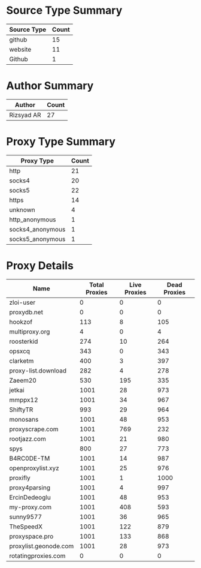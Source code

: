 # Source Type Summary

| Source Type | Count |
|-------------|-------|
| github | 15 |
| website | 11 |
| Github | 1 |


# Author Summary

| Author | Count |
|--------|-------|
| Rizsyad AR | 27 |


# Proxy Type Summary

| Proxy Type | Count |
|------------|-------|
| http | 21 |
| socks4 | 20 |
| socks5 | 22 |
| https | 14 |
| unknown | 4 |
| http_anonymous | 1 |
| socks4_anonymous | 1 |
| socks5_anonymous | 1 |


# Proxy Details

| Name | Total Proxies | Live Proxies | Dead Proxies |
|------|---------------|--------------|---------------|
| zloi-user | 0 | 0 | 0 |
| proxydb.net | 0 | 0 | 0 |
| hookzof | 113 | 8 | 105 |
| multiproxy.org | 4 | 0 | 4 |
| roosterkid | 274 | 10 | 264 |
| opsxcq | 343 | 0 | 343 |
| clarketm | 400 | 3 | 397 |
| proxy-list.download | 282 | 4 | 278 |
| Zaeem20 | 530 | 195 | 335 |
| jetkai | 1001 | 28 | 973 |
| mmppx12 | 1001 | 34 | 967 |
| ShiftyTR | 993 | 29 | 964 |
| monosans | 1001 | 48 | 953 |
| proxyscrape.com | 1001 | 769 | 232 |
| rootjazz.com | 1001 | 21 | 980 |
| spys | 800 | 27 | 773 |
| B4RC0DE-TM | 1001 | 14 | 987 |
| openproxylist.xyz | 1001 | 25 | 976 |
| proxifly | 1001 | 1 | 1000 |
| proxy4parsing | 1001 | 4 | 997 |
| ErcinDedeoglu | 1001 | 48 | 953 |
| my-proxy.com | 1001 | 408 | 593 |
| sunny9577 | 1001 | 36 | 965 |
| TheSpeedX | 1001 | 122 | 879 |
| proxyspace.pro | 1001 | 133 | 868 |
| proxylist.geonode.com | 1001 | 28 | 973 |
| rotatingproxies.com | 0 | 0 | 0 |
